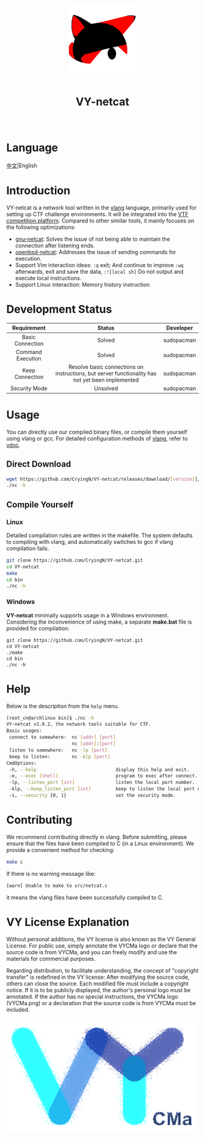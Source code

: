 <div align="center" style="display:grid;place-items:center;">
<p>
    <a href="https://github.com/Cryingn/VY-netcat" target="_blank"><img width="180" src="./image/VY-netcat.png" alt="VY-netcat logo"></a>
<h1>VY-netcat</h1>
</p>
</div>

# Language

[中文](./README_CN.md)|English

# Introduction

VY-netcat is a network tool written in the [vlang](https://vlang.io/) language, primarily used for setting up CTF challenge environments. It will be integrated into the [VTF competition platform](https://gitee.com/sakana_ctf/vtf). Compared to other similar tools, it mainly focuses on the following optimizations:

* [gnu-netcat](https://netcat.sourceforge.net/): Solves the issue of not being able to maintain the connection after listening ends.
* [openbsd-netcat](https://man.openbsd.org/nc.1): Addresses the issue of sending commands for execution.
* Support Vim interaction ideas: `:q` exit; And continue to improve `:wq` afterwards, exit and save the data, `:![local sh]` Do not output and execute local instructions.
* Support Linux interaction: Memory history instruction

# Development Status

| Requirement                | Status   | Developer  |
|:--------------------------:|:--------:|:----------:|
| Basic Connection           | Solved   | sudopacman |
| Command Execution          | Solved   | sudopacman |
| Keep Connection             | Resolve basic connections on instructions, but server functionality has not yet been implemented   | sudopacman |
| Security Mode              | Unsolved   | sudopacman |

# Usage

You can directly use our compiled binary files, or compile them yourself using vlang or gcc. For detailed configuration methods of [vlang](https://vlang.io/), refer to [vdoc](https://gitee.com/sakana_ctf/vdoc).

## Direct Download

```bash
wget https://github.com/CryingN/VY-netcat/releases/download/[version]]/nc
./nc -h
```

## Compile Yourself

### Linux

Detailed compilation rules are written in the makefile. The system defaults to compiling with vlang, and automatically switches to gcc if vlang compilation fails.

```bash
git clone https://github.com/CryingN/VY-netcat.git  
cd VY-netcat  
make  
cd bin  
./nc -h
```

### Windows

**VY-netcat** minimally supports usage in a Windows environment. Considering the inconvenience of using make, a separate **make.bat** file is provided for compilation:

```shell
git clone https://github.com/CryingN/VY-netcat.git  
cd VY-netcat  
./make  
cd bin  
./nc -h
```

# Help

Below is the description from the `help` menu.

```bash
[root_cn@archlinux bin]$ ./nc -h
VY-netcat v1.0.2, the network tools suitable for CTF.
Basic usages:
 connect to somewhere:  nc [addr] [port]
                        nc [addr]:[port]
 listen to somewhere:   nc -lp [port]
 keep to listen:        nc -klp [port]
CmdOptions:
 -h, --help                             display this help and exit.
 -e, --exec [shell]                     program to exec after connect.
 -lp, --listen_port [int]               listen the local port number.
 -klp, --keep_listen_port [int]         keep to listen the local port number.
 -s, --security {0, 1}                  set the security mode.
```

# Contributing

We recommend contributing directly in vlang. Before submitting, please ensure that the files have been compiled to C (in a Linux environment). We provide a convenient method for checking:

```bash
make c
```

If there is no warning message like: 

```bash
[warn] Unable to make to src/netcat.c
```

it means the vlang files have been successfully compiled to C.

# VY License Explanation

Without personal additions, the VY license is also known as the VY General License. For public use, simply annotate the VYCMa logo or declare that the source code is from VYCMa, and you can freely modify and use the materials for commercial purposes.

Regarding distribution, to facilitate understanding, the concept of "copyright transfer" is redefined in the VY license: After modifying the source code, others can close the source. Each modified file must include a copyright notice. If it is to be publicly displayed, the author's personal logo must be annotated. If the author has no special instructions, the VYCMa logo (VYCMa.png) or a declaration that the source code is from VYCMa must be included.

![](./image/VYCMa.png)

